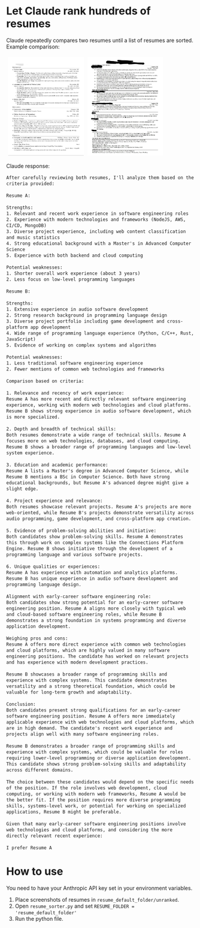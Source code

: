 # Let Claude rank hundreds of resumes

Claude repeatedly compares two resumes until a list of resumes are sorted. Example comparison:


<!DOCTYPE html>
<html lang="en">
<head>
    <meta charset="UTF-8">
    <meta name="viewport" content="width=device-width, initial-scale=1.0">
    <style>
        .image-container {
            display: flex;
        }
        .image-container img {
            margin: 5px;
            max-width: 40%;
            height: auto;
        }
    </style>
    <title>Side by Side Images</title>
</head>
<body>
    <div class="image-container">
        <img src="test_resumes/ranked/001-resume_test_update.jpg" alt="Resume A">
        <img src="test_resumes/ranked/000-jorge.png" alt="Resume B">
    </div>
</body>
</html>

Claude response:

```
After carefully reviewing both resumes, I'll analyze them based on the criteria provided:

Resume A:

Strengths:
1. Relevant and recent work experience in software engineering roles
2. Experience with modern technologies and frameworks (NodeJS, AWS, CI/CD, MongoDB)
3. Diverse project experience, including web content classification and music statistics
4. Strong educational background with a Master's in Advanced Computer Science
5. Experience with both backend and cloud computing

Potential weaknesses:
1. Shorter overall work experience (about 3 years)
2. Less focus on low-level programming languages

Resume B:

Strengths:
1. Extensive experience in audio software development
2. Strong research background in programming language design
3. Diverse project portfolio including game development and cross-platform app development
4. Wide range of programming language experience (Python, C/C++, Rust, JavaScript)
5. Evidence of working on complex systems and algorithms

Potential weaknesses:
1. Less traditional software engineering experience
2. Fewer mentions of common web technologies and frameworks

Comparison based on criteria:

1. Relevance and recency of work experience:
Resume A has more recent and directly relevant software engineering experience, working with modern web technologies and cloud platforms. Resume B shows strong experience in audio software development, which is more specialized.

2. Depth and breadth of technical skills:
Both resumes demonstrate a wide range of technical skills. Resume A focuses more on web technologies, databases, and cloud computing. Resume B shows a broader range of programming languages and low-level system experience.

3. Education and academic performance:
Resume A lists a Master's degree in Advanced Computer Science, while Resume B mentions a BSc in Computer Science. Both have strong educational backgrounds, but Resume A's advanced degree might give a slight edge.

4. Project experience and relevance:
Both resumes showcase relevant projects. Resume A's projects are more web-oriented, while Resume B's projects demonstrate versatility across audio programming, game development, and cross-platform app creation.

5. Evidence of problem-solving abilities and initiative:
Both candidates show problem-solving skills. Resume A demonstrates this through work on complex systems like the Connections Platform Engine. Resume B shows initiative through the development of a programming language and various software projects.

6. Unique qualities or experiences:
Resume A has experience with automation and analytics platforms. Resume B has unique experience in audio software development and programming language design.

Alignment with early-career software engineering role:
Both candidates show strong potential for an early-career software engineering position. Resume A aligns more closely with typical web and cloud-based software engineering roles, while Resume B demonstrates a strong foundation in systems programming and diverse application development.

Weighing pros and cons:
Resume A offers more direct experience with common web technologies and cloud platforms, which are highly valued in many software engineering positions. The candidate has worked on relevant projects and has experience with modern development practices.

Resume B showcases a broader range of programming skills and experience with complex systems. This candidate demonstrates versatility and a strong theoretical foundation, which could be valuable for long-term growth and adaptability.

Conclusion:
Both candidates present strong qualifications for an early-career software engineering position. Resume A offers more immediately applicable experience with web technologies and cloud platforms, which are in high demand. The candidate's recent work experience and projects align well with many software engineering roles.

Resume B demonstrates a broader range of programming skills and experience with complex systems, which could be valuable for roles requiring lower-level programming or diverse application development. This candidate shows strong problem-solving skills and adaptability across different domains.

The choice between these candidates would depend on the specific needs of the position. If the role involves web development, cloud computing, or working with modern web frameworks, Resume A would be the better fit. If the position requires more diverse programming skills, systems-level work, or potential for working on specialized applications, Resume B might be preferable.

Given that many early-career software engineering positions involve web technologies and cloud platforms, and considering the more directly relevant recent experience:

I prefer Resume A
```

# How to use

You need to have your Anthropic API key set in your environment variables.

1. Place screenshots of resumes in `resume_default_folder/unranked`.
2. Open `resume_sorter.py` and set `RESUME_FOLDER = 'resume_default_folder'`
2. Run the python file.

